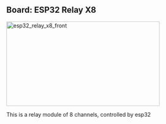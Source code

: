 ## Board: ESP32 Relay X8

<img width="400" height="221" alt="esp32_relay_x8_front" src="https://github.com/user-attachments/assets/efd7c423-31da-4f77-93cd-d3c2bff97270" />

This is a relay module of 8 channels, controlled by esp32
